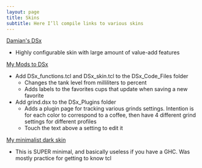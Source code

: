 ```yaml
---
layout: page
title: Skins
subtitle: Here I’ll compile links to various skins
---
```


[Damian's DSx](https://www.diy.brakel.com.au/dsx/)

- Highly configurable skin with large amount of value-add features

[My Mods to DSx](<https://github.com/qporzk/Decent-Docs/blob/master/assets/skins/DSx Mods>)

- Add DSx_functions.tcl and DSx_skin.tcl to the DSx_Code_Files folder
	- Changes the tank level from milliliters to percent
	- Adds labels to the favorites cups that update when saving a new favorite 
- Add grind.dsx to the DSx_Plugins folder
	- Adds a plugin page for tracking various grinds settings. Intention is for each color to correspond to a coffee, then have 4 different grind settings for different profiles
	- Touch the text above a setting to edit it

[My minimalist dark skin](https://github.com/qporzk/Decent-Docs/blob/master/assets/skins/SimpleBlack.zip)

- This is SUPER minimal, and basically useless if you have a GHC. Was mostly practice for getting to know tcl